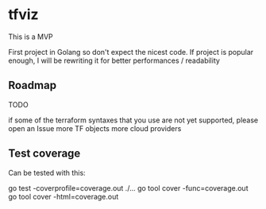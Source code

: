# tfviz

This is a MVP

First project in Golang so don't expect the nicest code.
If project is popular enough, I will be rewriting it for better performances / readability

## Roadmap

TODO

if some of the terraform syntaxes that you use are not yet supported, please open an Issue
more TF objects
more cloud providers

## Test coverage

Can be tested with this:

go test -coverprofile=coverage.out ./...
go tool cover -func=coverage.out
go tool cover -html=coverage.out